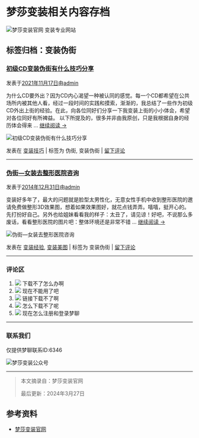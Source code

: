 # 梦莎变装相关内容存档

![梦莎变装官网 变装专业网站](https://www.cdts8.com/wp-content/themes/twentyten/images/logo.png?v=170217)

## 标签归档：变装伪街

### [初级CD变装伪街有什么技巧分享](https://www.cdts8.com/bian-zhuang-ji-qiao/13894.html)

发表于[2021年11月17日](https://www.cdts8.com/bian-zhuang-ji-qiao/13894.html "上午10:48")由[admin](https://www.cdts8.com/author/admin "查看所有由admin发布的文章")

为什么CD要外出？因为CD内心渴望一种被认同的感觉。每一个CD都希望在公共场所内被其他人看，经过一段时间的实践和摸索，渐渐的，我总结了一些作为初级CD外出上街的经验。在此，向各位同好们分享一下我变装上街的小小体会，希望对各位同好有所裨益。 以下所提及的，很多并非由我原创，只是我根据自身的经历体会得来 … [继续阅读 →](https://www.cdts8.com/bian-zhuang-ji-qiao/13894.html)

![初级CD变装伪街有什么技巧分享](https://www.cdts8.com/wp-content/uploads/2021/11/2021-11-09-08524163-150x150.jpg)

发表在 [变装技巧](https://www.cdts8.com/bian-zhuang-ji-qiao) | 标签为 伪街, 变装伪街 | [留下评论](https://www.cdts8.com/bian-zhuang-ji-qiao/13894.html#respond)

---

### [伪街—女装去整形医院咨询](https://www.cdts8.com/bian-zhuang-jing-yan/1435.html)

发表于[2014年12月31日](https://www.cdts8.com/bian-zhuang-jing-yan/1435.html "下午12:05")由[admin](https://www.cdts8.com/author/admin "查看所有由admin发布的文章")

变装好多年了，最大的问题就是脸型太男性化，无意女性手机中收到整形医院的邀请免费做整形3D效果图，想着如果效果图好，就花点钱弄弄。嘻嘻，挺开心的。先打扮好自己。另外也给姐妹看看我的样子：太丑了，请见谅！好吧，不说那么多废话，看看整形医院的图片吧：整体环境还是非常不错 … [继续阅读 →](https://www.cdts8.com/bian-zhuang-jing-yan/1435.html)

![伪街—女装去整形医院咨询](https://www.cdts8.com/wp-content/uploads/2014/12/IMG_3854-150x150.jpg)

发表在 [变装经验](https://www.cdts8.com/bian-zhuang-jing-yan), [变装美图](https://www.cdts8.com/bain-zhuang-mei-tu) | 标签为 变装伪街 | [留下评论](https://www.cdts8.com/bian-zhuang-jing-yan/1435.html#respond)

---

### 评论区

1. ![](https://cravatar.cn/avatar/0e480d6cc1a701e6a847f50e53f62157?s=48&d=mm&r=g) 下载不了怎么办啊
2. ![](https://cravatar.cn/avatar/ef2040e34ca38acd2d9b876b1b6a7a40?s=48&d=mm&r=g) 现在不能用了吧
3. ![](https://cravatar.cn/avatar/14d13de20e008029ad8538e4fc35aa4c?s=48&d=mm&r=g) 链接下载不了啊
4. ![](https://cravatar.cn/avatar/9b041147c1b40df724ddde13a6e52d0d?s=48&d=mm&r=g) 怎么下载不了呢
5. ![](https://cravatar.cn/avatar/a6d1e6c7c7b05dc57be4275a73675b2e?s=48&d=mm&r=g) 现在怎么注册和登录梦聊

---

### 联系我们

仅提供梦聊联系ID:6346

![梦莎变装公众号](https://www.cdts8.com/wp-content/uploads/2021/08/2021-08-01-07261273.jpg) 

---

> 本文摘录自：梦莎变装官网
> 
> 最后更新：2024年3月27日

## 参考资料

- [梦莎变装官网](https://www.cdts8.com/)